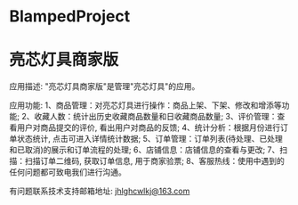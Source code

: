 # BlampedProject
# 亮芯灯具商家版

应用描述: "亮芯灯具商家版"是管理"亮芯灯具"的应用。

应用功能: 
      1、商品管理：对亮芯灯具进行操作：商品上架、下架、修改和增添等功能; 
      2、收藏人数：统计出历史收藏商品数量和日收藏商品数量; 
      3、评价管理：查看用户对商品提交的评价, 看出用户对商品的反馈; 
      4、统计分析：根据月份进行订单状态统计, 点击可进入详情统计数据; 
      5、订单管理：订单列表(待处理、已处理和已取消)的展示和订单流程的处理; 
      6、店铺信息：店铺信息的查看与更改; 
      7、扫描：扫描订单二维码, 获取订单信息, 用于商家验票; 
      8、客服热线：使用中遇到的任何问题都可致电我们进行沟通。

有问题联系技术支持邮箱地址: jhlghcwlkj@163.com

